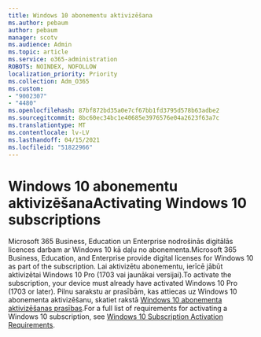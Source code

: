 ```yaml
---
title: Windows 10 abonementu aktivizēšana
ms.author: pebaum
author: pebaum
manager: scotv
ms.audience: Admin
ms.topic: article
ms.service: o365-administration
ROBOTS: NOINDEX, NOFOLLOW
localization_priority: Priority
ms.collection: Adm_O365
ms.custom:
- "9002307"
- "4480"
ms.openlocfilehash: 87bf872bd35a0e7cf67bb1fd3795d578b63adbe2
ms.sourcegitcommit: 8bc60ec34bc1e40685e3976576e04a2623f63a7c
ms.translationtype: MT
ms.contentlocale: lv-LV
ms.lasthandoff: 04/15/2021
ms.locfileid: "51822966"
---
```

# <a name="activating-windows-10-subscriptions"></a><span data-ttu-id="4af2d-102">Windows 10 abonementu aktivizēšana</span><span class="sxs-lookup"><span data-stu-id="4af2d-102">Activating Windows 10 subscriptions</span></span>

<span data-ttu-id="4af2d-103">Microsoft 365 Business, Education un Enterprise nodrošinās digitālās licences darbam ar Windows 10 kā daļu no abonementa.</span><span class="sxs-lookup"><span data-stu-id="4af2d-103">Microsoft 365 Business, Education, and Enterprise provide digital licenses for Windows 10 as part of the subscription.</span></span> <span data-ttu-id="4af2d-104">Lai aktivizētu abonementu, ierīcē jābūt aktivizētai Windows 10 Pro (1703 vai jaunākai versijai).</span><span class="sxs-lookup"><span data-stu-id="4af2d-104">To activate the subscription, your device must already have activated Windows 10 Pro (1703 or later).</span></span> <span data-ttu-id="4af2d-105">Pilnu sarakstu ar prasībām, kas attiecas uz Windows 10 abonementa aktivizēšanu, skatiet rakstā [Windows 10 abonementa aktivizēšanas prasības](https://docs.microsoft.com/windows/deployment/windows-10-subscription-activation#requirements).</span><span class="sxs-lookup"><span data-stu-id="4af2d-105">For a full list of requirements for activating a Windows 10 subscription, see [Windows 10 Subscription Activation Requirements](https://docs.microsoft.com/windows/deployment/windows-10-subscription-activation#requirements).</span></span>
